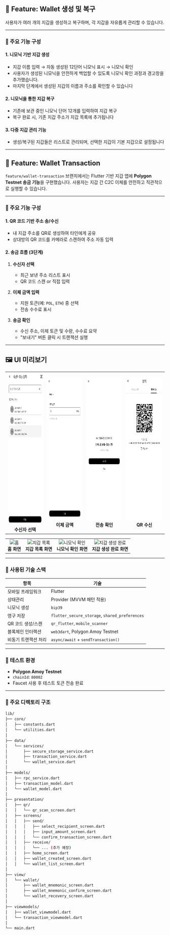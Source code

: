 ## 👛 Feature: Wallet 생성 및 복구

사용자가 여러 개의 지갑을 생성하고 복구하며, 각 지갑을 자유롭게 관리할 수 있습니다.

---

### 🧩 주요 기능 구성

#### 1. **니모닉 기반 지갑 생성**

- 지갑 이름 입력 → 자동 생성된 12단어 니모닉 표시 → 니모닉 확인
- 사용자가 생성된 니모닉을 안전하게 백업할 수 있도록 니모닉 확인 과정과 경고창을 추가했습니다.
- 마지막 단계에서 생성된 지갑의 이름과 주소를 확인할 수 있습니다

#### 2. **니모닉을 통한 지갑 복구**

- 기존에 보관 중인 니모닉 단어 12개를 입력하여 지갑 복구
- 복구 완료 시, 기존 지갑 주소가 지갑 목록에 추가됩니다

#### 3. **다중 지갑 관리 기능**

- 생성/복구된 지갑들은 리스트로 관리되며, 선택한 지갑이 기본 지갑으로 설정됩니다

---

## 🔁 Feature: Wallet Transaction

`feature/wallet-transaction` 브랜치에서는 Flutter 기반 지갑 앱에 **Polygon Testnet 송금 기능**을 구현했습니다. 사용자는 지갑 간 C2C 이체를 안전하고 직관적으로 실행할 수 있습니다.

---

### 📌 주요 기능 구성

#### 1. **QR 코드 기반 주소 송/수신**

- 내 지갑 주소를 QR로 생성하여 타인에게 공유
- 상대방의 QR 코드를 카메라로 스캔하여 주소 자동 입력

#### 2. **송금 흐름 (3단계)**

1. **수신자 선택**
   - 최근 보낸 주소 리스트 표시
   - QR 코드 스캔 or 직접 입력

2. **이체 금액 입력**
   - 지원 토큰(예: `POL`, `ETH`) 중 선택
   - 전송 수수료 표시

3. **송금 확인**
   - 수신 주소, 이체 토큰 및 수량, 수수료 요약
   - "보내기" 버튼 클릭 시 트랜잭션 실행

---

## 🖼️ UI 미리보기

<table align="center">
  <tr>
    <td align="center">
      <img src="lib/assets/SelectRecipient.png" width="200" height="480" alt="수신자 선택"/><br/>
      <b>수신자 선택</b>
    </td>
    <td align="center">
      <img src="lib/assets/InputAmountScreen.png" width="200" height="450" alt="이체 금액"/><br/>
      <b>이체 금액</b>
    </td>
    <td align="center">
      <img src="lib/assets/ConfirmTransactionScreen.png" width="200" height="450" alt="송금 확인"/><br/>
      <b>전송 확인</b>
    </td>
    <td align="center">
      <img src="lib/assets/ReceiveQrScreen.png" width="200" height="450" alt="QR 수신"/><br/>
      <b>QR 수신</b>
    </td>
  </tr>
</table>

<table align="center">
  <tr>
    <td align="center">
      <img src="https://github.com/user-attachments/assets/a2b5081d-9764-449a-8b67-2f192050ea63" width="200" height="450" alt="홈"/><br/>
      <b>홈 화면</b>
    </td>
    <td align="center">
      <img src="https://github.com/user-attachments/assets/2f13a4db-f994-4521-a8b4-4b49c60b10f0" width="200" height="450" alt="지갑 목록"/><br/>
      <b>지갑 목록 화면</b>
    </td>
    <td align="center">
      <img src="https://github.com/user-attachments/assets/b4da4b98-254a-4da2-86eb-64dcd8dcfc0d" width="200" height="450" alt="니모닉 확인"/><br/>
      <b>니모닉 확인 화면</b>
    </td>
    <td align="center">
      <img src="https://github.com/user-attachments/assets/19ca6a22-83d5-40f0-a544-d0f27ac53b7b" width="200" height="450" alt="지갑 생성 완료"/><br/>
      <b>지갑 생성 완료 화면</b>
    </td>
  </tr>
</table>

---

### 🧱 사용된 기술 스택

| 항목 | 기술 |
|------|------|
| 모바일 프레임워크 | Flutter |
| 상태관리 | Provider (MVVM 패턴 적용) |
| 니모닉 생성 | `bip39` |
| 영구 저장 | `flutter_secure_storage`, `shared_preferences` |
| QR 코드 생성/스캔 | `qr_flutter`, `mobile_scanner` |
| 블록체인 인터랙션 | `web3dart`, Polygon Amoy Testnet |
| 비동기 트랜잭션 처리 | `async/await` + `sendTransaction()` |

---

### 🧪 테스트 환경

- **Polygon Amoy Testnet**
- `chainId`: `80002`
- Faucet 사용 후 테스트 토큰 전송 완료

---

### 📂 주요 디렉토리 구조

```bash
lib/
├── core/
│   ├── constants.dart
│   └── utilities.dart
│
├── data/
│   └── services/
│       ├── secure_storage_service.dart
│       ├── transaction_service.dart
│       └── wallet_service.dart
│
├── models/
│   ├── rpc_service.dart
│   ├── transaction_model.dart
│   └── wallet_model.dart
│
├── presentation/
│   ├── qr/
│   │   └── qr_scan_screen.dart
│   ├── screens/
│   │   ├── send/
│   │   │   ├── select_recipient_screen.dart
│   │   │   ├── input_amount_screen.dart
│   │   │   └── confirm_transaction_screen.dart
│   │   ├── receive/
│   │   │   └── ... (추가 예정)
│   │   ├── home_screen.dart
│   │   ├── wallet_created_screen.dart
│   │   └── wallet_list_screen.dart
│
├── view/
│   └── wallet/
│       ├── wallet_mnemonic_screen.dart
│       ├── wallet_mnemonic_confirm_screen.dart
│       └── wallet_recovery_screen.dart
│
├── viewmodels/
│   ├── wallet_viewmodel.dart
│   └── transaction_viewmodel.dart
│
└── main.dart
